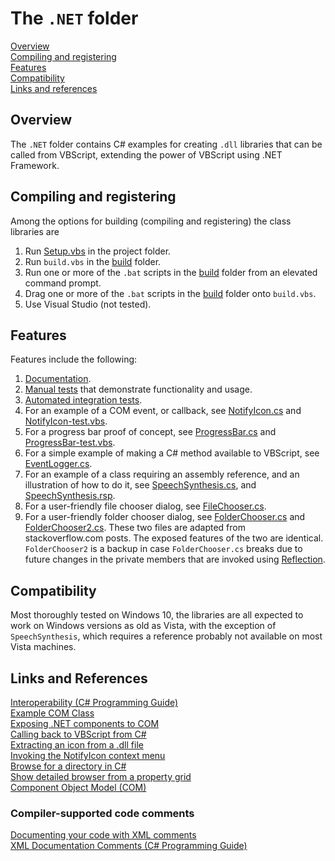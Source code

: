 # The `.NET` folder

[Overview]  
[Compiling and registering]  
[Features]  
[Compatibility]  
[Links and references]

## Overview

The `.NET` folder contains C# examples for creating `.dll` libraries that can be called from VBScript, extending the power of VBScript using .NET Framework.

## Compiling and registering

Among the options for building (compiling and registering) the class libraries are

1. Run [Setup.vbs] in the project folder.  
2. Run `build.vbs` in the [build] folder.  
3. Run one or more of the `.bat` scripts in the [build] folder from an elevated command prompt.  
4. Drag one or more of the `.bat` scripts in the [build] folder onto `build.vbs`.
5. Use Visual Studio (not tested).  

## Features

Features include the following:  

1) [Documentation].
2) [Manual tests] that demonstrate functionality and usage.
3) [Automated integration tests].
4) For an example of a COM event, or callback, see [NotifyIcon.cs]
   and [NotifyIcon-test.vbs].
5) For a progress bar proof of concept, see [ProgressBar.cs] and [ProgressBar-test.vbs].
6) For a simple example of making a C# method available to VBScript, see [EventLogger.cs].
7) For an example of a class requiring an assembly reference, and  an illustration of how to do it, see [SpeechSynthesis.cs], and [SpeechSynthesis.rsp].
8) For a user-friendly file chooser dialog, see [FileChooser.cs].
9) For a user-friendly folder chooser dialog, see [FolderChooser.cs]  and [FolderChooser2.cs]. These two files are adapted from  stackoverflow.com posts. The exposed features of the two are identical. `FolderChooser2` is a backup in case `FolderChooser.cs` breaks due to future changes in the private members that are invoked  using [Reflection].

## Compatibility

Most thoroughly tested on Windows 10, the libraries are all expected to work on Windows versions as old as Vista, with the exception of `SpeechSynthesis`, which requires a reference probably not available on most Vista machines.

## Links and References

[Interoperability (C# Programming Guide)](https://docs.microsoft.com/en-us/dotnet/csharp/programming-guide/interop/ "docs.microsoft.com")  
[Example COM Class](https://docs.microsoft.com/en-us/dotnet/csharp/programming-guide/interop/example-com-class "docs.microsoft.com")  
[Exposing .NET components to COM](http://www.codeproject.com/Articles/3511/Exposing-NET-Components-to-COM "www.codeproject.com")  
[Calling back to VBScript from C#](https://stackoverflow.com/questions/1044872/calling-back-to-vbscript-from-c-sharp#45927249 "stackoverflow.com")  
[Extracting an icon from a .dll file](https://stackoverflow.com/questions/6872957/how-can-i-use-the-images-within-shell32-dll-in-my-c-sharp-project#6873026 "stackoverflow.com")  
[Invoking the NotifyIcon context menu](https://stackoverflow.com/questions/2208690/invoke-notifyicons-context-menu#2208910 "stackoverflow.com")  
[Browse for a directory in C#](https://stackoverflow.com/questions/11767/browse-for-a-directory-in-c-sharp#33817043 "stackoverflow.com")  
[Show detailed browser from a property grid](https://stackoverflow.com/questions/15368771/show-detailed-folder-browser-from-a-propertygrid#15386992 "stackoverflow.com")  
[Component Object Model (COM)](https://docs.microsoft.com/en-us/windows/win32/com/component-object-model--com--portal?redirectedfrom=MSDN "docs.microsoft.com")

### Compiler-supported code comments

[Documenting your code with XML comments](https://docs.microsoft.com/en-us/dotnet/csharp/codedoc "docs.microsoft.com")  
[XML Documentation Comments (C# Programming Guide)](https://github.com/dotnet/docs/blob/master/docs/csharp/programming-guide/xmldoc/xml-documentation-comments.md "github.com/dotnet/docs")  

[Overview]: #overview
[Compiling and registering]: #compiling-and-registering
[Features]: #features
[Compatibility]: #compatibility
[Links and references]: #links-and-references

[Documentation]: ../docs/CSharpClasses.md
[build]: build
[EventLogger.cs]: EventLogger.cs
[SpeechSynthesis.cs]: SpeechSynthesis.cs
[SpeechSynthesis.rsp]: rsp/SpeechSynthesis.rsp
[NotifyIcon.cs]: NotifyIcon.cs
[NotifyIcon-test.vbs]: test/NotifyIcon-test.vbs
[ProgressBar.cs]: ProgressBar.cs
[ProgressBar-test.vbs]: test/ProgressBar-test.vbs
[FileChooser.cs]: FileChooser.cs
[FolderChooser.cs]: FolderChooser.cs
[FolderChooser2.cs]: FolderChooser2.cs
[Reflection]: https://docs.microsoft.com/en-us/dotnet/api/system.reflection?view=netframework-4.7.1 "docs.microsoft.com"
[Setup.vbs]: ../Setup.vbs
[Manual tests]: test
[Automated integration tests]: ../spec/dll
